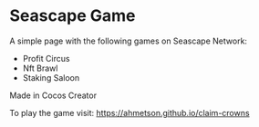 # Seascape Game
A simple page with the following games on Seascape Network:
* Profit Circus
* Nft Brawl
* Staking Saloon

Made in Cocos Creator

To play the game visit:
https://ahmetson.github.io/claim-crowns 
